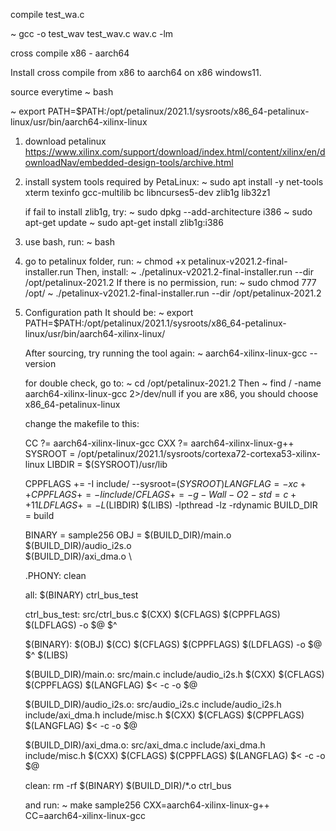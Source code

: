 compile test_wa.c

~ gcc -o test_wav test_wav.c wav.c -lm





cross compile  x86 - aarch64

Install cross compile from x86 to aarch64 on x86 windows11.

source everytime
~ bash

~ export PATH=$PATH:/opt/petalinux/2021.1/sysroots/x86_64-petalinux-linux/usr/bin/aarch64-xilinx-linux

1. download petalinux
   https://www.xilinx.com/support/download/index.html/content/xilinx/en/downloadNav/embedded-design-tools/archive.html
2. install system tools required by PetaLinux:
   ~ sudo apt install -y net-tools xterm texinfo gcc-multilib bc libncurses5-dev zlib1g lib32z1

   if fail to install zlib1g, try:
   ~ sudo dpkg --add-architecture i386
   ~ sudo apt-get update
   ~ sudo apt-get install zlib1g:i386

3. use bash, run:
   ~ bash
4. go to petalinux folder, run:
   ~ chmod +x petalinux-v2021.2-final-installer.run
   Then, install:
   ~ ./petalinux-v2021.2-final-installer.run --dir /opt/petalinux-2021.2
   If there is no permission, run:
   ~ sudo chmod 777 /opt/
   ~ ./petalinux-v2021.2-final-installer.run --dir /opt/petalinux-2021.2
5. Configuration path
   It should be:
   ~ export PATH=$PATH:/opt/petalinux/2021.1/sysroots/x86_64-petalinux-linux/usr/bin/aarch64-xilinx-linux/

   After sourcing, try running the tool again:
   ~ aarch64-xilinx-linux-gcc --version



   for double check, go to:
   ~ cd /opt/petalinux-2021.2
   Then
   ~ find / -name aarch64-xilinx-linux-gcc 2>/dev/null
   if you are x86, you should choose x86_64-petalinux-linux



   change the makefile to this:

      CC       ?= aarch64-xilinx-linux-gcc
      CXX      ?= aarch64-xilinx-linux-g++
      SYSROOT  = /opt/petalinux/2021.1/sysroots/cortexa72-cortexa53-xilinx-linux
      LIBDIR   = $(SYSROOT)/usr/lib
      
      CPPFLAGS += -I include/ --sysroot=$(SYSROOT)
      LANGFLAG = -x c++
      CPPFLAGS += -I include/
      CFLAGS   += -g -Wall -O2 -std=c++11
      LDFLAGS  += -L$(LIBDIR) $(LIBS) -lpthread -lz -rdynamic
      BUILD_DIR = build
      
      BINARY = sample256
      OBJ = $(BUILD_DIR)/main.o \
            $(BUILD_DIR)/audio_i2s.o \
            $(BUILD_DIR)/axi_dma.o \
      
      .PHONY: clean
      
      all: $(BINARY) ctrl_bus_test
      
      ctrl_bus_test: src/ctrl_bus.c
      	$(CXX) $(CFLAGS) $(CPPFLAGS) $(LDFLAGS) -o $@ $^
      
      $(BINARY): $(OBJ)
      	$(CC) $(CFLAGS) $(CPPFLAGS) $(LDFLAGS) -o $@ $^ $(LIBS)
      
      $(BUILD_DIR)/main.o: src/main.c include/audio_i2s.h
      	$(CXX) $(CFLAGS) $(CPPFLAGS) $(LANGFLAG) $< -c -o $@
      
      $(BUILD_DIR)/audio_i2s.o: src/audio_i2s.c include/audio_i2s.h include/axi_dma.h include/misc.h
      	$(CXX) $(CFLAGS) $(CPPFLAGS) $(LANGFLAG) $< -c -o $@
      
      $(BUILD_DIR)/axi_dma.o: src/axi_dma.c include/axi_dma.h include/misc.h
      	$(CXX) $(CFLAGS) $(CPPFLAGS) $(LANGFLAG) $< -c -o $@
      
      clean:
      	rm -rf $(BINARY) $(BUILD_DIR)/*.o ctrl_bus

   and run:
   ~ make sample256 CXX=aarch64-xilinx-linux-g++ CC=aarch64-xilinx-linux-gcc
